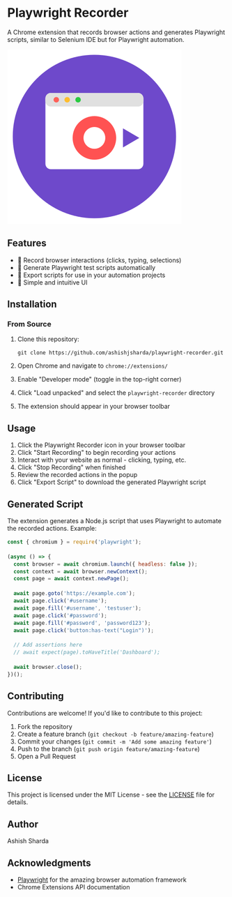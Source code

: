 # Playwright Recorder

A Chrome extension that records browser actions and generates Playwright scripts, similar to Selenium IDE but for Playwright automation.

![Playwright Recorder Screenshot](screenshots/screenshot.png)

## Features

- 🔴 Record browser interactions (clicks, typing, selections)
- 📝 Generate Playwright test scripts automatically
- 💾 Export scripts for use in your automation projects
- 🚀 Simple and intuitive UI

## Installation

### From Source

1. Clone this repository:
   ```
   git clone https://github.com/ashishjsharda/playwright-recorder.git
   ```

2. Open Chrome and navigate to `chrome://extensions/`

3. Enable "Developer mode" (toggle in the top-right corner)

4. Click "Load unpacked" and select the `playwright-recorder` directory

5. The extension should appear in your browser toolbar

## Usage

1. Click the Playwright Recorder icon in your browser toolbar
2. Click "Start Recording" to begin recording your actions
3. Interact with your website as normal - clicking, typing, etc.
4. Click "Stop Recording" when finished
5. Review the recorded actions in the popup
6. Click "Export Script" to download the generated Playwright script

## Generated Script

The extension generates a Node.js script that uses Playwright to automate the recorded actions. Example:

```javascript
const { chromium } = require('playwright');

(async () => {
  const browser = await chromium.launch({ headless: false });
  const context = await browser.newContext();
  const page = await context.newPage();

  await page.goto('https://example.com');
  await page.click('#username');
  await page.fill('#username', 'testuser');
  await page.click('#password');
  await page.fill('#password', 'password123');
  await page.click('button:has-text("Login")');

  // Add assertions here
  // await expect(page).toHaveTitle('Dashboard');

  await browser.close();
})();
```

## Contributing

Contributions are welcome! If you'd like to contribute to this project:

1. Fork the repository
2. Create a feature branch (`git checkout -b feature/amazing-feature`)
3. Commit your changes (`git commit -m 'Add some amazing feature'`)
4. Push to the branch (`git push origin feature/amazing-feature`)
5. Open a Pull Request

## License

This project is licensed under the MIT License - see the [LICENSE](LICENSE) file for details.

## Author

Ashish Sharda

## Acknowledgments

- [Playwright](https://playwright.dev/) for the amazing browser automation framework
- Chrome Extensions API documentation
